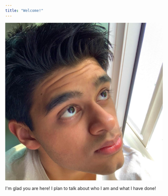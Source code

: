 ```yaml
---
title: "Welcome!"
---
```


<img src="367DB904-628D-4361-8223-C6C6E46E44A8.JPG">

I'm glad you are here! I plan to talk about who I am and what I have done!
